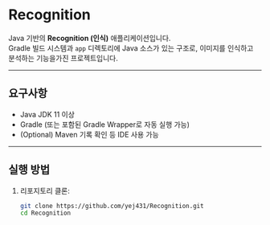 # Recognition

Java 기반의 **Recognition (인식)** 애플리케이션입니다.  
Gradle 빌드 시스템과 `app` 디렉토리에 Java 소스가 있는 구조로, 이미지를 인식하고 분석하는 기능을가진 프로젝트입니다.

---

##  요구사항
- Java JDK 11 이상
- Gradle (또는 포함된 Gradle Wrapper로 자동 실행 가능)
- (Optional) Maven 기록 확인 등 IDE 사용 가능

---

##  실행 방법
1. 리포지토리 클론:
   ```sh
   git clone https://github.com/yej431/Recognition.git
   cd Recognition
